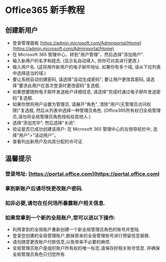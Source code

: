 # Office365 新手教程

## 创建新用户
- 登录管理面板 [https://admin.microsoft.com/Adminportal/Home](https://admin.microsoft.com/Adminportal/Home)
- 在 Microsoft 365 管理中心，转到"用户管理"，然后选择"添加用户".
- 输入新用户的名字和姓氏. (显示名自动填入, 但你可对其进行更改.)
- 输入用户名. (这将用作新用户的电子邮件地址. 如果你有多个域, 请从下拉列表中选择适当的域.)
- 要让系统自动创建密码, 请选择"自动生成密码"; 要让用户更改其密码, 请选择"要求此用户在首次登录时更改密码"复选框.
- 如果想要随附电子邮件发送帐户详细信息, 请选择"完成时通过电子邮件发送密码"复选框.
- 如果你想将用户设置为管理员, 请展开"角色", 清除"用户(无管理员访问权限)"复选框, 然后从列表中选择一种管理员角色.
(Office365所有权归全局管理员,请勿将全局管理员角色授权给其他人.)
- 选择“添加完毕”; 然后选择“关闭”.
- 验证是否已成功创建该用户: 在 Microsoft 365 管理中心的左侧导航栏中, 选择"用户">"活动用户"。 
- 查看列出新用户及向其分配的许可证.

## 温馨提示
### 登录地址: [https://portal.office.com](https://portal.office.com)
### 拿到新账户后请尽快更改账户密码.
### 如非必要,请勿在任何场所暴露账户相关信息.
### 如果您拿到一个新的全局账户,您可以进以下操作:
- 利用拿到的全局账户重新创建一个新全局管理员角色的账号并登陆.
- 登录您创建的全局管理账户,删掉原来的全局管理账号进行预留信息替换.
- 请勿随意更改账户付款信息,以免带来不必要的麻烦.
- 全局管理员账户是组织账户所有权的唯一标志,请保存好相关账号信息. 并确保全局管理员角色只归您所有.









